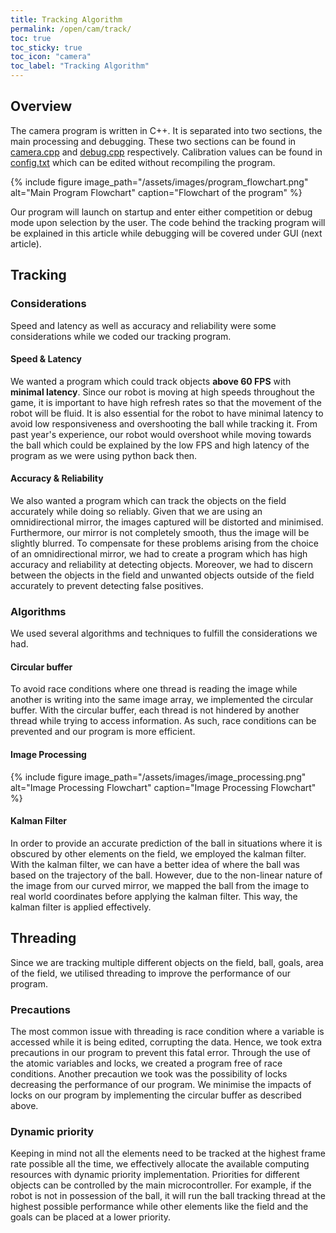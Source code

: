 ```yaml
---
title: Tracking Algorithm
permalink: /open/cam/track/
toc: true
toc_sticky: true
toc_icon: "camera"
toc_label: "Tracking Algorithm"
---
```


## Overview

The camera program is written in C++. It is separated into two sections, the main processing and debugging. These two sections can be found in [camera.cpp](https://github.com/bozotics/GUI/blob/master/cache/current/camera.cpp) and [debug.cpp](https://github.com/bozotics/GUI/blob/master/cache/current/debug.cpp) respectively. Calibration values can be found in [config.txt](https://github.com/bozotics/GUI/blob/master/cache/current/config.txt) which can be edited without recompiling the program.  

{% include figure image_path="/assets/images/program_flowchart.png" alt="Main Program Flowchart" caption="Flowchart of the program" %}

Our program will launch on startup and enter either competition or debug mode upon selection by the user. The code behind the tracking program will be explained in this article while debugging will be covered under GUI (next article).

## Tracking

### Considerations

Speed and latency as well as accuracy and reliability were some considerations while we coded our tracking program.

#### Speed & Latency

We wanted a program which could track objects **above 60 FPS** with **minimal latency**. Since our robot is moving at high speeds throughout the game, it is important to have high refresh rates so that the movement of the robot will be fluid. It is also essential for the robot to have minimal latency to avoid low responsiveness and overshooting the ball while tracking it. From past year's experience, our robot would overshoot while moving towards the ball which could be explained by the low FPS and high latency of the program as we were using python back then. 

#### Accuracy & Reliability

We also wanted a program which can track the objects on the field accurately while doing so reliably. Given that we are using an omnidirectional mirror, the images captured will be distorted and minimised. Furthermore, our mirror is not completely smooth, thus the image will be slightly blurred. To compensate for these problems arising from the choice of an omnidirectional mirror, we had to create a program which has high accuracy and reliability at detecting objects. Moreover, we had to discern between the objects in the field and unwanted objects outside of the field accurately to prevent detecting false positives. 

### Algorithms

We used several algorithms and techniques to fulfill the considerations we had. 

#### Circular buffer

To avoid race conditions where one thread is reading the image while another is writing into the same image array, we implemented the circular buffer. With the circular buffer, each thread is not hindered by another thread while trying to access information. As such, race conditions can be prevented and our program is more efficient. 

#### Image Processing

{% include figure image_path="/assets/images/image_processing.png" alt="Image Processing Flowchart" caption="Image Processing Flowchart" %}

#### Kalman Filter

In order to provide an accurate prediction of the ball in situations where it is obscured by other elements on the field, we employed the kalman filter. With the kalman filter, we can have a better idea of where the ball was based on the trajectory of the ball. However, due to the non-linear nature of the image from our curved mirror, we mapped the ball from the image to real world coordinates before applying the kalman filter. This way, the kalman filter is applied effectively.

## Threading

Since we are tracking multiple different objects on the field, ball, goals, area of the field, we utilised threading to improve the performance of our program. 

### Precautions 

The most common issue with threading is race condition where a variable is accessed while it is being edited, corrupting the data. Hence, we took extra precautions in our program to prevent this fatal error. Through the use of the atomic variables and locks, we created a program free of race conditions. Another precaution we took was the possibility of locks decreasing the performance of our program. We minimise the impacts of locks on our program by implementing the circular buffer as described above.  

### Dynamic priority

Keeping in mind not all the elements need to be tracked at the highest frame rate possible all the time, we effectively allocate the available computing resources with dynamic priority implementation. Priorities for different objects can be controlled by the main microcontroller. For example, if the robot is not in possession of the ball, it will run the ball tracking thread at the highest possible performance while other elements like the field and the goals can be placed at a lower priority.  


